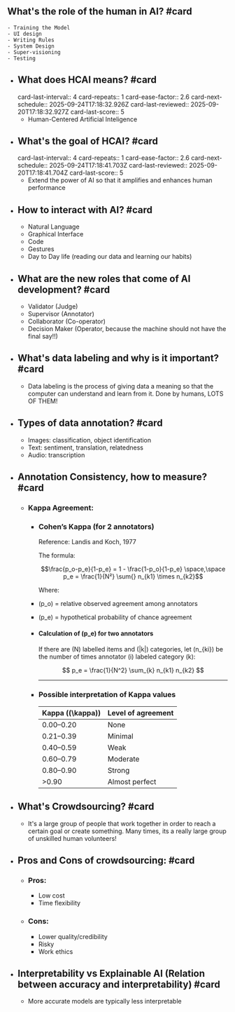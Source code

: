 ## What's the role of the human in AI? #card
	- Training the Model
	- UI design
	- Writing Rules
	- System Design
	- Super-visioning
	- Testing
- ## What does HCAI means? #card
  card-last-interval:: 4
  card-repeats:: 1
  card-ease-factor:: 2.6
  card-next-schedule:: 2025-09-24T17:18:32.926Z
  card-last-reviewed:: 2025-09-20T17:18:32.927Z
  card-last-score:: 5
	- Human-Centered Artificial Inteligence
- ## What's the goal of HCAI? #card
  card-last-interval:: 4
  card-repeats:: 1
  card-ease-factor:: 2.6
  card-next-schedule:: 2025-09-24T17:18:41.703Z
  card-last-reviewed:: 2025-09-20T17:18:41.704Z
  card-last-score:: 5
	- Extend the power of AI so that it amplifies and enhances human performance
- ## How to interact with AI? #card
	- Natural Language
	- Graphical Interface
	- Code
	- Gestures
	- Day to Day life (reading our data and learning our habits)
- ## What are the new roles that come of AI development? #card
	- Validator (Judge)
	- Supervisor (Annotator)
	- Collaborator (Co-operator)
	- Decision Maker (Operator, because the machine should not have the final say!!)
- ## What's data labeling and why is it important? #card
	- Data labeling is the process of giving data a meaning so that the computer can understand and learn from it. Done by humans, LOTS OF THEM!
- ## Types of data annotation? #card
	- Images: classification, object identification
	- Text: sentiment, translation, relatedness
	- Audio: transcription
- ## Annotation Consistency, how to measure? #card
	- ### Kappa Agreement:
		- ###  Cohen’s Kappa (for 2 annotators)
		  Reference: Landis and Koch, 1977  
		  
		  The formula:
		  
		  $$\frac{p_o-p_e}{1-p_e} = 1 - \frac{1-p_o}{1-p_e} \space,\space p_e = \frac{1}{N²} \sum{} n_{k1} \times n_{k2}$$
		  
		  Where:
		- \(p_o\) = relative observed agreement among annotators
		- \(p_e\) = hypothetical probability of chance agreement
		- #### Calculation of \(p_e\) for two annotators
		  If there are \(N\) labelled items and \(|k|\) categories, let \(n_{ki}\) be the number of times annotator \(i\) labeled category \(k\):
		  
		  $$
		  p_e = \frac{1}{N^2} \sum_{k} n_{k1} n_{k2}
		  $$
		  
		  ---
		- ###  Possible interpretation of Kappa values
		  
		  | Kappa (\(\kappa\)) | Level of agreement       |
		  |-------------------|------------------------|
		  | 0.00–0.20         | None                   |
		  | 0.21–0.39         | Minimal                |
		  | 0.40–0.59         | Weak                   |
		  | 0.60–0.79         | Moderate               |
		  | 0.80–0.90         | Strong                 |
		  | >0.90             | Almost perfect         |
- ## What's Crowdsourcing? #card
	- It's a large group of people that work together in order to reach a certain goal or create something. Many times, its a really large group of unskilled human volunteers!
- ## Pros and Cons of crowdsourcing: #card
	- ### Pros:
		- Low cost
		- Time flexibility
	- ### Cons:
		- Lower quality/credibility
		- Risky
		- Work ethics
- ## Interpretability vs Explainable AI (Relation between accuracy and interpretability) #card
	- More accurate models are typically less interpretable